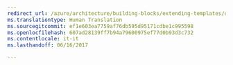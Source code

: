 ```yaml
---
redirect_url: /azure/architecture/building-blocks/extending-templates/objects-as-parameters
ms.translationtype: Human Translation
ms.sourcegitcommit: ef1e603ea7759af76db595d95171cdbe1c995598
ms.openlocfilehash: 607ad28139ff7b94a79600975ef77d0b93d3c732
ms.contentlocale: it-it
ms.lasthandoff: 06/16/2017

---
```

